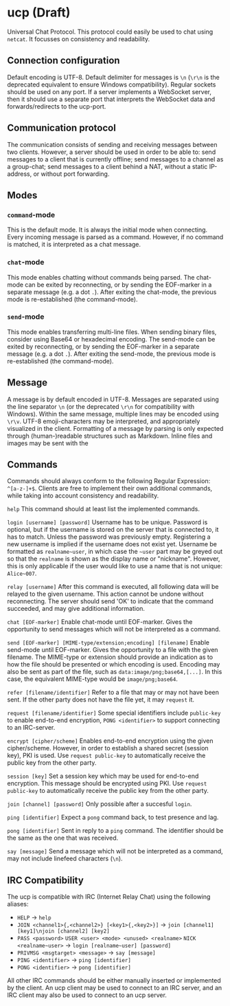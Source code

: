 # ucp (Draft)
Universal Chat Protocol. This protocol could easily be used to chat using `netcat`. It focusses on consistency and readability.

## Connection configuration
Default encoding is UTF-8.
Default delimiter for messages is `\n` (`\r\n` is the deprecated equivalent to ensure Windows compatibility).
Regular sockets should be used on any port. If a server implements a WebSocket server, then it should use a separate port that interprets the WebSocket data and forwards/redirects to the ucp-port.

## Communication protocol
The communication consists of sending and receiving messages between two clients. However, a server should be used in order to be able to: send messages to a client that is currently offline; send messages to a channel as a group-chat; send messages to a client behind a NAT, without a static IP-address, or without port forwarding.

## Modes
### `command`-mode
This is the default mode. It is always the initial mode when connecting. Every incoming message is parsed as a command. However, if no command is matched, it is interpreted as a chat message.

### `chat`-mode
This mode enables chatting without commands being parsed. The chat-mode can be exited by reconnecting, or by sending the EOF-marker in a separate message (e.g. a dot `.`). After exiting the chat-mode, the previous mode is re-established (the command-mode).

### `send`-mode
This mode enables transferring multi-line files. When sending binary files, consider using Base64 or hexadecimal encoding. The send-mode can be exited by reconnecting, or by sending the EOF-marker in a separate message (e.g. a dot `.`). After exiting the send-mode, the previous mode is re-established (the command-mode).

## Message
A message is by default encoded in UTF-8.
Messages are separated using the line separator `\n` (or the deprecated `\r\n` for compatibility with Windows).
Within the same message, multiple lines may be encoded using `\r\v`.
UTF-8 emoji-characters may be interpreted, and appropriately visualized in the client.
Formatting of a message by parsing is only expected through (human-)readable structures such as Markdown.
Inline files and images may be sent with the 

## Commands
Commands should always conform to the following Regular Expression: `^[a-z-]+$`. Clients are free to implement their own additional commands, while taking into account consistency and readability.

`help`
  This command should at least list the implemented commands.

`login [username] [password]`
  Username has to be unique.
  Password is optional, but if the username is stored on the server that is connected to, it has to match. Unless the password was previously empty.
  Registering a new username is implied if the username does not exist yet.
  Username be formatted as `realname~user`, in which case the `~user` part may be greyed out so that the `realname` is shown as the display name or "nickname".
  However, this is only applicable if the user would like to use a name that is not unique: `Alice~007`.

`relay [username]`
  After this command is executed, all following data will be relayed to the given username. This action cannot be undone without reconnecting. The server should send 'OK' to indicate that the command succeeded, and may give additional information.

`chat [EOF-marker]`
  Enable chat-mode until EOF-marker.
  Gives the opportunity to send messages which will not be interpreted as a command.

`send [EOF-marker] [MIME-type/extension;encoding] [filename]`
  Enable send-mode until EOF-marker.
  Gives the opportunity to a file with the given filename.
  The MIME-type or extension should provide an indication as to how the file should be presented or which encoding is used.
  Encoding may also be sent as part of the file, such as `data:image/png;base64,[...]`.
  In this case, the equivalent MIME-type would be `image/png;base64`.

`refer [filename/identifier]`
  Refer to a file that may or may not have been sent. If the other party does not have the file yet, it may `request` it.

`request [filename/identifier]`
  Some special identifiers include `public-key` to enable end-to-end encryption, `PONG <identifier>` to support connecting to an IRC-server.

`encrypt [cipher/scheme]`
  Enables end-to-end encryption using the given cipher/scheme.
  However, in order to establish a shared secret (session key), PKI is used.
  Use `request public-key` to automatically receive the public key from the other party.

`session [key]`
  Set a session key which may be used for end-to-end encryption.
  This message should be encrypted using PKI.
  Use `request public-key` to automatically receive the public key from the other party.

`join [channel] [password]`
  Only possible after a succesful `login`.
  
`ping [identifier]`
  Expect a `pong` command back, to test presence and lag.

`pong [identifier]`
  Sent in reply to a `ping` command. The identifier should be the same as the one that was received.

`say [message]`
  Send a message which will not be interpreted as a command, may not include linefeed characters (`\n`).

## IRC Compatibility
The ucp is compatible with IRC (Internet Relay Chat) using the following aliases:

 - `HELP` -> `help`
 - `JOIN <channel1>{,<channel2>} [<key1>{,<key2>}]` -> `join [channel1] [key1]\njoin [channel2] [key2]`
 - `PASS <password>` `USER <user> <mode> <unused> <realname>` `NICK <realname~user>` -> `login [realname~user] [password]`
 - `PRIVMSG <msgtarget> <message>` -> `say [message]`
 - `PING <identifier>` -> `ping [identifier]`
 - `PONG <identifier>` -> `pong [identifier]`

All other IRC commands should be either manually inserted or implemented by the client. An ucp client may be used to connect to an IRC server, and an IRC client may also be used to connect to an ucp server.
